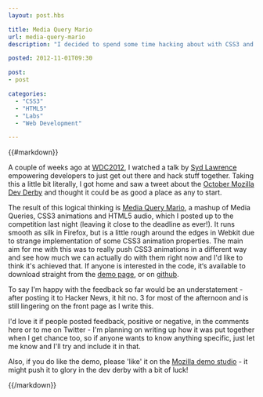 ```yaml
---
layout: post.hbs

title: Media Query Mario
url: media-query-mario
description: "I decided to spend some time hacking about with CSS3 and mashing it together with Mario 3…"

posted: 2012-11-01T09:30

post:
- post

categories:
  - "CSS3"
  - "HTML5"
  - "Labs"
  - "Web Development"

---
```


{{#markdown}}

A couple of weeks ago at [WDC2012](http://2012.webdevconf.com/), I watched a talk by [Syd Lawrence](https://twitter.com/sydlawrence) empowering developers to just get out there and hack stuff together. Taking this a little bit literally, I got home and saw a tweet about the [October Mozilla Dev Derby](https://twitter.com/mozhacks/status/258669800786640896) and thought it could be as good a place as any to start.

The result of this logical thinking is [Media Query Mario](https://developer.mozilla.org/en-US/demos/detail/media-query-mario), a mashup of Media Queries, CSS3 animations and HTML5 audio, which I posted up to the competition last night (leaving it close to the deadline as ever!).  It runs smooth as silk in Firefox, but is a little rough around the edges in Webkit due to strange implementation of some CSS3 animation properties.  The main aim for me with this was to really push CSS3 animations in a different way and see how much we can actually do with them right now and I'd like to think it's achieved that.  If anyone is interested in the code, it‘s available to download straight from the [demo page](https://developer.mozilla.org/en-US/demos/detail/media-query-mario), or on [github](https://github.com/dragongraphics/dg-labs/tree/master/css-animation).

To say I'm happy with the feedback so far would be an understatement - after posting it to Hacker News, it hit no. 3 for most of the afternoon and is still lingering on the front page as I write this.

I'd love it if people posted feedback, positive or negative, in the comments here or to me on Twitter - I'm planning on writing up how it was put together when I get chance too, so if anyone wants to know anything specific, just let me know and I'll try and include it in that.

Also, if you do like the demo, please 'like' it on the [Mozilla demo studio](https://developer.mozilla.org/en-US/demos/detail/media-query-mario) - it might push it to glory in the dev derby with a bit of luck!

{{/markdown}}